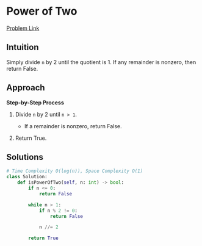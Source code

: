 **Power of Two**
=
[Problem Link](https://leetcode.com/problems/power-of-two/description)

## Intuition
Simply divide `n` by 2 until the quotient is 1. If any remainder is nonzero, then return False.

## Approach
**Step-by-Step Process**

1. Divide `n` by 2 until `n > 1`.
    - If a remainder is nonzero, return False.
  
2. Return True.

## Solutions
```python
# Time Complexity O(log(n)), Space Complexity O(1)
class Solution:
    def isPowerOfTwo(self, n: int) -> bool:
        if n <= 0:
            return False

        while n > 1:
            if n % 2 != 0:
                return False

            n //= 2

        return True
```
